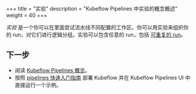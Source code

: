 +++
title = "实验"
description = "Kubeflow Pipelines 中实验的概念概述"
weight = 40
+++

*实验* 是一个你可以在里面尝试流水线不同配置的工作区。你可以用实验来组织你的 run，对它们进行逻辑分组。实验可以包含任意的 run，包括 [可重复的 run](/docs/pipelines/overview/concepts/run#recurring-run)。

## 下一步

* 阅读 [Kubeflow Pipelines 概览](/docs/pipelines/pipelines-overview/)。
* 按照 [pipelines 快速入门指南](/docs/pipelines/pipelines-quickstart/) 部署 Kubeflow
  并在 Kubeflow Pipelines UI 中直接运行一个示例。